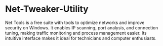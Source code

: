 # Net-Tweaker-Utility
Net Tools is a free suite with tools to optimize networks and improve security on Windows. It enables IP scanning, port analysis, and connection tuning, making traffic monitoring and process management easier. Its intuitive interface makes it ideal for technicians and computer enthusiasts.
